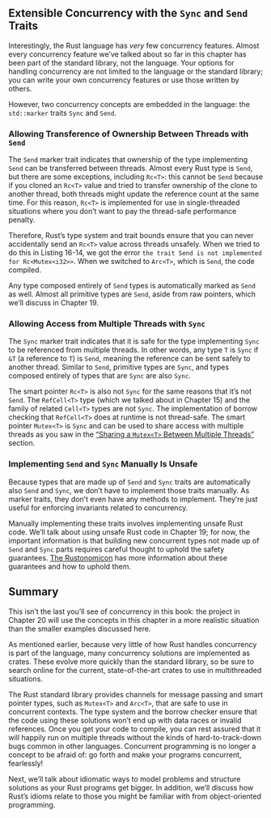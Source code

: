 ## Extensible Concurrency with the `Sync` and `Send` Traits

Interestingly, the Rust language has *very* few concurrency features. Almost every concurrency feature we’ve talked about so far in this chapter has been part of the standard library, not the language. Your options for handling concurrency are not limited to the language or the standard library; you can write your own concurrency features or use those written by others.

However, two concurrency concepts are embedded in the language: the `std::marker` traits `Sync` and `Send`.

### Allowing Transference of Ownership Between Threads with `Send`

The `Send` marker trait indicates that ownership of the type implementing `Send` can be transferred between threads. Almost every Rust type is `Send`, but there are some exceptions, including `Rc<T>`: this cannot be `Send` because if you cloned an `Rc<T>` value and tried to transfer ownership of the clone to another thread, both threads might update the reference count at the same time. For this reason, `Rc<T>` is implemented for use in single-threaded situations where you don’t want to pay the thread-safe performance penalty.

Therefore, Rust’s type system and trait bounds ensure that you can never accidentally send an `Rc<T>` value across threads unsafely. When we tried to do this in Listing 16-14, we got the error `the trait Send is not implemented for
Rc<Mutex<i32>>`. When we switched to `Arc<T>`, which is `Send`, the code compiled.

Any type composed entirely of `Send` types is automatically marked as `Send` as well. Almost all primitive types are `Send`, aside from raw pointers, which we’ll discuss in Chapter 19.

### Allowing Access from Multiple Threads with `Sync`

The `Sync` marker trait indicates that it is safe for the type implementing `Sync` to be referenced from multiple threads. In other words, any type `T` is `Sync` if `&T` (a reference to `T`) is `Send`, meaning the reference can be sent safely to another thread. Similar to `Send`, primitive types are `Sync`, and types composed entirely of types that are `Sync` are also `Sync`.

The smart pointer `Rc<T>` is also not `Sync` for the same reasons that it’s not `Send`. The `RefCell<T>` type (which we talked about in Chapter 15) and the family of related `Cell<T>` types are not `Sync`. The implementation of borrow checking that `RefCell<T>` does at runtime is not thread-safe. The smart pointer `Mutex<T>` is `Sync` and can be used to share access with multiple threads as you saw in the [“Sharing a `Mutex<T>` Between Multiple Threads”](ch16-03-shared-state.html#sharing-a-mutext-between-multiple-threads)<!-- ignore --> section.

### Implementing `Send` and `Sync` Manually Is Unsafe

Because types that are made up of `Send` and `Sync` traits are automatically also `Send` and `Sync`, we don’t have to implement those traits manually. As marker traits, they don’t even have any methods to implement. They’re just useful for enforcing invariants related to concurrency.

Manually implementing these traits involves implementing unsafe Rust code. We’ll talk about using unsafe Rust code in Chapter 19; for now, the important information is that building new concurrent types not made up of `Send` and `Sync` parts requires careful thought to uphold the safety guarantees. [The Rustonomicon](https://doc.rust-lang.org/stable/nomicon/) has more information about these guarantees and how to uphold them.

## Summary

This isn’t the last you’ll see of concurrency in this book: the project in Chapter 20 will use the concepts in this chapter in a more realistic situation than the smaller examples discussed here.

As mentioned earlier, because very little of how Rust handles concurrency is part of the language, many concurrency solutions are implemented as crates. These evolve more quickly than the standard library, so be sure to search online for the current, state-of-the-art crates to use in multithreaded situations.

The Rust standard library provides channels for message passing and smart pointer types, such as `Mutex<T>` and `Arc<T>`, that are safe to use in concurrent contexts. The type system and the borrow checker ensure that the code using these solutions won’t end up with data races or invalid references. Once you get your code to compile, you can rest assured that it will happily run on multiple threads without the kinds of hard-to-track-down bugs common in other languages. Concurrent programming is no longer a concept to be afraid of: go forth and make your programs concurrent, fearlessly!

Next, we’ll talk about idiomatic ways to model problems and structure solutions as your Rust programs get bigger. In addition, we’ll discuss how Rust’s idioms relate to those you might be familiar with from object-oriented programming.
